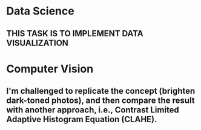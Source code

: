 # Data Science

## THIS TASK IS TO IMPLEMENT DATA VISUALIZATION

# Computer Vision

## I'm challenged to replicate the concept (brighten dark-toned photos), and then compare the result with another approach, i.e., Contrast Limited Adaptive Histogram Equation (CLAHE).
